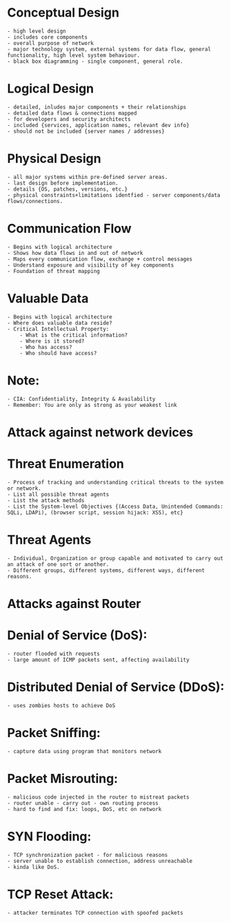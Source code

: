 # Conceptual Design
	- high level design
	- includes core components
	- overall purpose of network
	- major technology system, external systems for data flow, general functionality, high level system behaviour.
	- black box diagramming - single component, general role.

# Logical Design
	- detailed, inludes major components + their relationships
	- detailed data flows & connections mapped
	- for developers and security architects
	- included {services, application names, relevant dev info}
	- should not be included {server names / addresses}

# Physical Design
	- all major systems within pre-defined server areas.
	- last design before implementation.
	- details {OS, patches, versions, etc.}
	- physical constraints+limitations identfied - server components/data flows/connections.

# Communication Flow
	- Begins with logical architecture
	- Shows how data flows in and out of network
	- Maps every communication flow, exchange + control messages
	- Understand exposure and visibility of key components
	- Foundation of threat mapping

# Valuable Data
	- Begins with logical architecture
	- Where does valuable data reside?
	- Critical Intellectual Property:
		- What is the critical information?
		- Where is it stored?
		- Who has access?
		- Who should have access?
	
# Note: 
	- CIA: Confidentiality, Integrity & Availability
	- Remember: You are only as strong as your weakest link

# Attack against network devices

# Threat Enumeration
	- Process of tracking and understanding critical threats to the system or network.
	- List all possible threat agents
	- List the attack methods
	- List the System-level Objectives {(Access Data, Unintended Commands: SQLi, LDAPi), (browser script, session hijack: XSS), etc}

# Threat Agents
	- Individual, Organization or group capable and motivated to carry out an attack of one sort or another.
	- Different groups, different systems, different ways, different reasons.

# Attacks against Router

# Denial of Service (DoS):
	- router flooded with requests
	- large amount of ICMP packets sent, affecting availability

# Distributed Denial of Service (DDoS):
	- uses zombies hosts to achieve DoS

# Packet Sniffing:
	- capture data using program that monitors network

# Packet Misrouting:
	- malicious code injected in the router to mistreat packets
	- router unable - carry out - own routing process
	- hard to find and fix: loops, DoS, etc on network

# SYN Flooding:
	- TCP synchronization packet - for malicious reasons
	- server unable to establish connection, address unreachable
	- kinda like DoS.

# TCP Reset Attack:
	- attacker terminates TCP connection with spoofed packets
